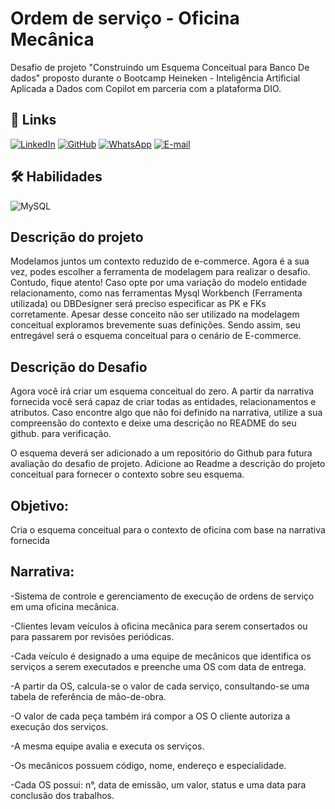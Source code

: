 # Ordem de serviço - Oficina Mecânica
Desafio de projeto "Construindo um Esquema Conceitual para Banco De dados" proposto durante o Bootcamp Heineken - Inteligência Artificial Aplicada a Dados com Copilot em parceria com a plataforma DIO.
## 🔗 Links
[![LinkedIn](https://img.shields.io/badge/LinkedIn-0077B5?style=for-the-badge&logo=linkedin&logoColor=white)](https://www.linkedin.com/in/monica-riegel/)
[![GitHub](https://img.shields.io/badge/GitHub-100000?style=for-the-badge&logo=github&logoColor=white)](https://github.com/MonicaRiegel)
[![WhatsApp](https://img.shields.io/badge/WhatsApp-25D366?style=for-the-badge&logo=whatsapp&logoColor=white)](https://wa.me/5551998152447)
[![E-mail](https://img.shields.io/badge/-Email-000?style=for-the-badge&logo=microsoft-outlook&logoColor=007BFF)](mailto:monicariegel@hotmail.com)
## 🛠 Habilidades
![MySQL](https://img.shields.io/badge/MySQL-00000F?style=for-the-badge&logo=mysql&logoColor=white)
## Descrição do projeto
Modelamos juntos um contexto reduzido de e-commerce. Agora é a sua vez, podes escolher a ferramenta de modelagem para realizar o desafio. Contudo, fique atento! Caso opte por uma variação do modelo entidade relacionamento, como nas ferramentas Mysql Workbench (Ferramenta utilizada) ou DBDesigner será preciso especificar as PK e FKs corretamente. Apesar desse conceito não ser utilizado na modelagem conceitual exploramos brevemente suas definições. Sendo assim, seu entregável será o esquema conceitual para o cenário de E-commerce.
## Descrição do Desafio
Agora você irá criar um esquema conceitual do zero. A partir da narrativa fornecida você será capaz de criar todas as entidades, relacionamentos e atributos. Caso encontre algo que não foi definido na narrativa, utilize a sua compreensão do contexto e deixe uma descrição no README do seu github. para verificação.

O esquema deverá ser adicionado a um repositório do Github para futura avaliação do desafio de projeto. Adicione ao Readme a descrição do projeto conceitual para fornecer o contexto sobre seu esquema.

## Objetivo:
Cria o esquema conceitual para o contexto de oficina com base na narrativa fornecida

## Narrativa:
-Sistema de controle e gerenciamento de execução de ordens de serviço em uma oficina mecânica.

-Clientes levam veículos à oficina mecânica para serem consertados ou para passarem por revisões  periódicas.

-Cada veículo é designado a uma equipe de mecânicos que identifica os serviços a serem executados e preenche uma OS com data de entrega.

-A partir da OS, calcula-se o valor de cada serviço, consultando-se uma tabela de referência de mão-de-obra.

-O valor de cada peça também irá compor a OS O cliente autoriza a execução dos serviços.

-A mesma equipe avalia e executa os serviços.

-Os mecânicos possuem código, nome, endereço e especialidade.

-Cada OS possui: n°, data de emissão, um valor, status e uma data para conclusão dos trabalhos. 
